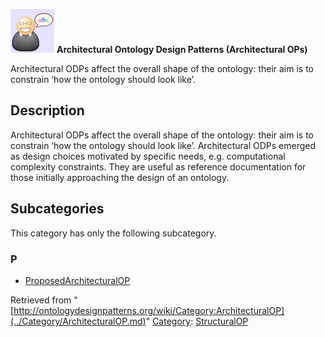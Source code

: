 [![](../images/thumb/6/6f/Definition.gif/70px-Definition.gif)](../Image/Definition.gif.md "Definition.gif")
__Architectural Ontology Design Patterns (Architectural OPs)__

Architectural ODPs affect the overall shape of the ontology: their aim is to constrain ‘how the ontology should look like’. 


  




##   Description


Architectural ODPs affect the overall shape of the ontology: their aim is to constrain ‘how the ontology should look like’. Architectural ODPs emerged as design choices motivated by specific needs, e.g. computational complexity constraints. They are useful as reference documentation for those initially approaching the design of an ontology.





## Subcategories


This category has only the following subcategory.


### P


* [ProposedArchitecturalOP](../Category/ProposedArchitecturalOP.md "Category:ProposedArchitecturalOP")



Retrieved from "[http://ontologydesignpatterns.org/wiki/Category:ArchitecturalOP](../Category/ArchitecturalOP.md)"
 [Category](http://ontologydesignpatterns.org/wiki/Special:Categories "Special:Categories"): [StructuralOP](../Category/StructuralOP.md "Category:StructuralOP")